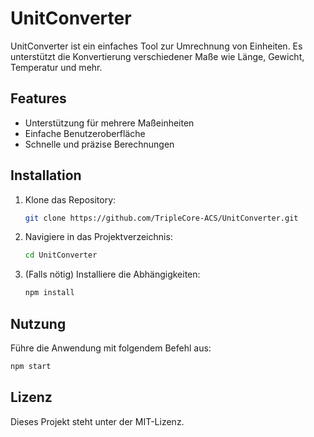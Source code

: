 # UnitConverter

UnitConverter ist ein einfaches Tool zur Umrechnung von Einheiten. Es unterstützt die Konvertierung verschiedener Maße wie Länge, Gewicht, Temperatur und mehr.

## Features
- Unterstützung für mehrere Maßeinheiten
- Einfache Benutzeroberfläche
- Schnelle und präzise Berechnungen

## Installation
1. Klone das Repository:
   ```bash
   git clone https://github.com/TripleCore-ACS/UnitConverter.git
   ```
2. Navigiere in das Projektverzeichnis:
   ```bash
   cd UnitConverter
   ```
3. (Falls nötig) Installiere die Abhängigkeiten:
   ```bash
   npm install
   ```

## Nutzung
Führe die Anwendung mit folgendem Befehl aus:
```bash
npm start
```

## Lizenz
Dieses Projekt steht unter der MIT-Lizenz.
